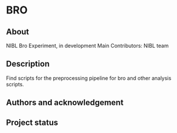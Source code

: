 # BRO

## About  
NIBL Bro Experiment, in development
Main Contributors: NIBL team  

## Description  
Find scripts for the preprocessing pipeline for bro and other analysis scripts.

## Authors and acknowledgement  
  
## Project status
